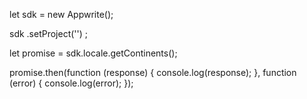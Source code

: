 let sdk = new Appwrite();

sdk
    .setProject('')
;

let promise = sdk.locale.getContinents();

promise.then(function (response) {
    console.log(response);
}, function (error) {
    console.log(error);
});